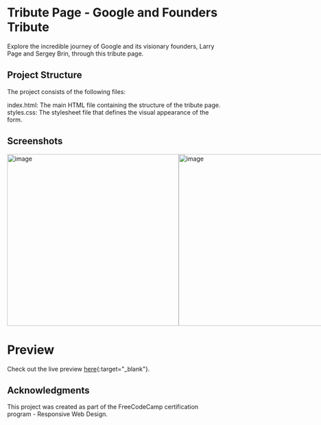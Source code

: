 # Tribute Page - Google and Founders Tribute

Explore the incredible journey of Google and its visionary founders, Larry Page and Sergey Brin, through this tribute page. 

## Project Structure
The project consists of the following files:

index.html: The main HTML file containing the structure of the tribute page.
styles.css: The stylesheet file that defines the visual appearance of the form.


## Screenshots 
<div style="display: flex; justify-content: space-between;">
  <img width="400" alt="image" src="https://github.com/souri-droid/tribute/assets/70069572/6bd5c1b9-57fe-4527-ae44-c277d17b9a75">
  <img width="400" alt="image" src="https://github.com/souri-droid/tribute/assets/70069572/8ce84c68-1adc-4f14-93f2-9a1a68f7e296">
</div>

# Preview
Check out the live preview [here](https://souri-droid.github.io/job-application/){:target="_blank"}.

## Acknowledgments
This project was created as part of the FreeCodeCamp certification program - Responsive Web Design.
